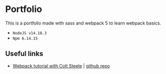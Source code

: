 # Portfolio

This is a portfolio made with sass and webpack 5 to learn webpack basics.

- `NodeJS v14.18.3`
- `Npm 6.14.15`

## Useful links

- [Webpack tutorial with Colt Steele](https://www.youtube.com/watch?v=3On5Z0gjf4U&list=PLblA84xge2_zwxh3XJqy6UVxS60YdusY8&index=1) | [github repo](https://github.com/Colt/webpack-demo-app)
